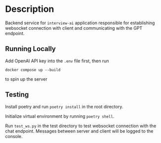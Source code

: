 # Description
Backend service for `interview-ai` application responsible for establishing websocket connection with client and communicating with the GPT endpoint.

## Running Locally
Add OpenAI API key into the `.env` file first, then run

    docker compose up --build

to spin up the server

## Testing
Install poetry and run `poetry install` in the root directory.

Initialize virtual environment by running `poetry shell`.

Run `test_ws.py` in the test directory to test websocket connection with the chat endpoint. Messages between server and client will be logged to the console.





